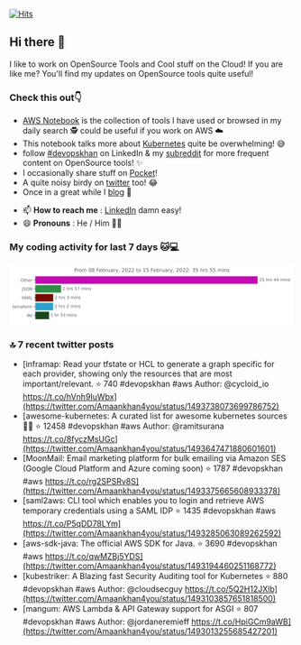 [![Hits](https://hits.seeyoufarm.com/api/count/incr/badge.svg?url=https%3A%2F%2Fgithub.com%2Fakhan4u%2Fhit-counter&count_bg=%2379C83D&title_bg=%23555555&icon=&icon_color=%23E7E7E7&title=visits&edge_flat=false)](https://hits.seeyoufarm.com)

## Hi there 👋

I like to work on OpenSource Tools and Cool stuff on the Cloud! If you are like me? You'll find my updates on OpenSource tools quite useful!

### Check this out👇

* [AWS Notebook](https://histre.com/public/notebooks/dnllyanu/aws/) is the collection of tools I have used or browsed in my daily search 🕵️ could be useful if you work on AWS ☁️
* This notebook talks more about [Kubernetes](https://histre.com/public/notebooks/6uxdvo3y/kubernetes/) quite be overwhelming! 😅
* follow [#devopskhan](https://www.linkedin.com/feed/hashtag/devopskhan/) on LinkedIn & my [subreddit](https://www.reddit.com/r/devopskhan/) for more frequent content on OpenSource tools! ✨
* I occasionally share stuff on [Pocket](https://getpocket.com/@ej6g8d1dp2829A16a9Tf5d4T6bAMp3d8791rejDe86yem3bm4e14ex4fT4dluk29)!
* A quite noisy birdy on [twitter](https://twitter.com/Amaankhan4you) too! 😂
* Once in a great while I [blog](https://linuxparrot.com/) 😬


- 📫 **How to reach me** : [LinkedIn](https://www.linkedin.com/in/amaan-khan-linux-ninja) damn easy!
- 😄 **Pronouns** : He / Him 🤷‍♂️

### My coding activity for last 7 days 🐱💻

<img src="https://github.com/akhan4u/akhan4u/blob/main/images/stat.svg" alt="Amaan's Wakatime Activity!"/>

### 🔝 7 recent twitter posts
<!-- DEVDOJO:START -->
- [inframap: Read your tfstate or HCL to generate a graph specific for each provider, showing only the resources that are most important/relevant.
⭐️ 740
#devopskhan #aws
Author: @cycloid_io
https://t.co/hVnh9IuWbx](https://twitter.com/Amaankhan4you/status/1493738073699786752)
- [awesome-kubernetes: A curated list for awesome kubernetes sources :ship::tada:
⭐️ 12458
#devopskhan #aws
Author: @ramitsurana
https://t.co/8fyczMsUGc](https://twitter.com/Amaankhan4you/status/1493647471880601601)
- [MoonMail: Email marketing platform for bulk emailing via Amazon SES &lpar;Google Cloud Platform and Azure coming soon&rpar;
⭐️ 1787
#devopskhan #aws
https://t.co/rg2SPSRv8S](https://twitter.com/Amaankhan4you/status/1493375665608933378)
- [saml2aws: CLI tool which enables you to login and retrieve AWS temporary credentials using a SAML IDP
⭐️ 1435
#devopskhan #aws
https://t.co/P5qDD78LYm](https://twitter.com/Amaankhan4you/status/1493285063089262592)
- [aws-sdk-java: The official AWS SDK for Java.
⭐️ 3690
#devopskhan #aws
https://t.co/qwMZBj5YDS](https://twitter.com/Amaankhan4you/status/1493194460251168772)
- [kubestriker: A Blazing fast Security Auditing tool for Kubernetes
⭐️ 880
#devopskhan #aws
Author: @cloudsecguy
https://t.co/5Q2H12JXlb](https://twitter.com/Amaankhan4you/status/1493103857651818500)
- [mangum: AWS Lambda &amp; API Gateway support for ASGI
⭐️ 807
#devopskhan #aws
Author: @jordaneremieff
https://t.co/HpiGCm9aWB](https://twitter.com/Amaankhan4you/status/1493013255685427201)
<!-- DEVDOJO:END -->

<!-- ![Amaan's GitHub stats](https://github-readme-stats.vercel.app/api?username=akhan4u&count_private=true&show_icons=true&hide=contribs) -->
